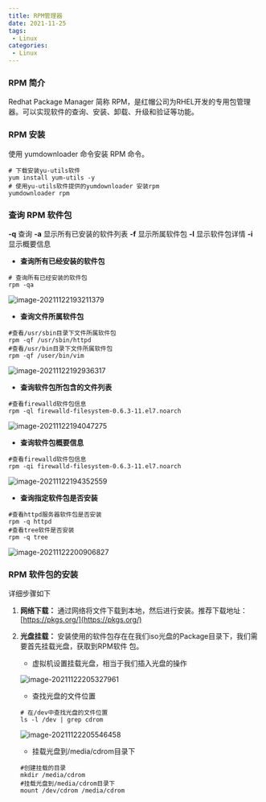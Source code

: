 ```yaml
---
title: RPM管理器
date: 2021-11-25
tags:
 - Linux
categories:
 - Linux
---
```


### RPM 简介

Redhat Package Manager 简称 RPM，是红帽公司为RHEL开发的专用包管理器。可以实现软件的查询、安装、卸载、升级和验证等功能。

### RPM 安装

使用 yumdownloader 命令安装 RPM 命令。

```shell
# 下载安装yu-utils软件
yum install yum-utils -y
# 使用yu-utils软件提供的yumdownloader 安装rpm
yumdownloader rpm
```

### 查询 RPM 软件包

**-q** 查询		**-a** 显示所有已安装的软件列表		**-f**  显示所属软件包		**-l**  显示软件包详情		**-i**  显示概要信息

- **查询所有已经安装的软件包**

```shell
# 查询所有已经安装的软件包
rpm -qa
```

![image-20211122193211379](http://image.xiaobailx.top/images/20211122193211.png)

- **查询文件所属软件包**

```shell
#查看/usr/sbin目录下文件所属软件包
rpm -qf /usr/sbin/httpd
#查看/usr/bin目录下文件所属软件包
rpm -qf /user/bin/vim
```

![image-20211122192936317](http://image.xiaobailx.top/images/20211122192936.png)

- **查询软件包所包含的文件列表**

```shell
#查看firewalld软件包信息
rpm -ql firewalld-filesystem-0.6.3-11.el7.noarch
```

![image-20211122194047275](http://image.xiaobailx.top/images/20211122194047.png)

- **查询软件包概要信息**

```shell
#查看firewalld软件包信息
rpm -qi firewalld-filesystem-0.6.3-11.el7.noarch
```

![image-20211122194352559](http://image.xiaobailx.top/images/20211122194352.png)

- **查询指定软件包是否安装**

```shell
#查看httpd服务器软件包是否安装
rpm -q httpd
#查看tree软件是否安装
rpm -q tree
```

![image-20211122200906827](http://image.xiaobailx.top/images/20211122200906.png)



### RPM 软件包的安装

详细步骤如下

1. **网络下载：** 通过网络将文件下载到本地，然后进行安装。推荐下载地址：[https://pkgs.org/](https://pkgs.org/)

2. **光盘挂载：** 安装使用的软件包存在在我们iso光盘的Package目录下，我们需要首先挂载光盘，获取到RPM软件
   包。

   - 虚拟机设置挂载光盘，相当于我们插入光盘的操作

   ![image-20211122205327961](http://image.xiaobailx.top/images/20211122205328.png)

   - 查找光盘的文件位置

   ```shell
   # 在/dev中查找光盘的文件位置
   ls -l /dev | grep cdrom
   ```

   ![image-20211122205546458](http://image.xiaobailx.top/images/20211122205546.png)

   - 挂载光盘到/media/cdrom目录下

   ```shell
   #创建挂载的目录
   mkdir /media/cdrom
   #挂载光盘到/media/cdrom目录下
   mount /dev/cdrom /media/cdrom
   ```

   

